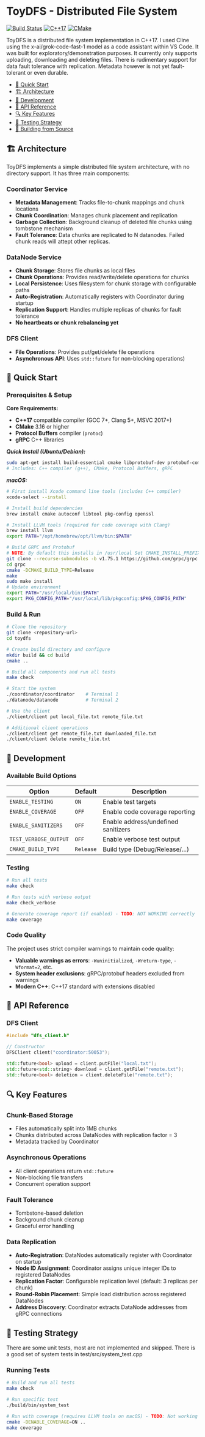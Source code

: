 # ToyDFS - Distributed File System

[![Build Status](https://img.shields.io/badge/build-passing-brightgreen.svg)]()
[![C++17](https://img.shields.io/badge/C%2B%2B-17-blue.svg)]()
[![CMake](https://img.shields.io/badge/CMake-3.16+-blue.svg)]()

ToyDFS is a distributed file system implementation in C++17. I used Cline using the x-ai/grok-code-fast-1 model as a code assistant within VS Code. It was built for exploratory/demonstration purposes. It currently only supports uploading, downloading and deleting files. There is rudimentary support for data fault tolerance with replication. Metadata however is not yet fault-tolerant or even durable.

- [🚀 Quick Start](#-quick-start)
- [🏗️ Architecture](#-architecture)
- [🔧 Development](#-development)
- [📖 API Reference](#-api-reference)
- [🔍 Key Features](#-key-features)
- [🧪 Testing Strategy](#-testing-strategy)
- [🔨 Building from Source](#-building-from-source)

## 🏗️ Architecture

ToyDFS implements a simple distributed file system architecture, with no directory support. It has three main components:

### Coordinator Service
- **Metadata Management**: Tracks file-to-chunk mappings and chunk locations
- **Chunk Coordination**: Manages chunk placement and replication
- **Garbage Collection**: Background cleanup of deleted file chunks using tombstone mechanism
- **Fault Tolerance**: Data chunks are replicated to N datanodes. Failed chunk reads will attept other replicas.

### DataNode Service
- **Chunk Storage**: Stores file chunks as local files
- **Chunk Operations**: Provides read/write/delete operations for chunks
- **Local Persistence**: Uses filesystem for chunk storage with configurable paths
- **Auto-Registration**: Automatically registers with Coordinator during startup
- **Replication Support**: Handles multiple replicas of chunks for fault tolerance
- **No heartbeats or chunk rebalancing yet**

### DFS Client
- **File Operations**: Provides put/get/delete file operations
- **Asynchronous API**: Uses `std::future` for non-blocking operations)

## 🚀 Quick Start

### Prerequisites & Setup

**Core Requirements:**
- **C++17** compatible compiler (GCC 7+, Clang 5+, MSVC 2017+)
- **CMake** 3.16 or higher
- **Protocol Buffers** compiler (`protoc`)
- **gRPC** C++ libraries

***Quick Install (Ubuntu/Debian):***
```bash
sudo apt-get install build-essential cmake libprotobuf-dev protobuf-compiler libgrpc++-dev
# Includes: C++ compiler (g++), CMake, Protocol Buffers, gRPC
```

***macOS:***
```bash
# First install Xcode command line tools (includes C++ compiler)
xcode-select --install

# Install build dependencies
brew install cmake autoconf libtool pkg-config openssl

# Install LLVM tools (required for code coverage with Clang)
brew install llvm
export PATH="/opt/homebrew/opt/llvm/bin:$PATH"

# Build GRPC and Protobuf
# NOTE: By default this installs in /usr/local Set CMAKE_INSTALL_PREFIX for another location
git clone --recurse-submodules -b v1.75.1 https://github.com/grpc/grpc.git
cd grpc
cmake -DCMAKE_BUILD_TYPE=Release
make
sudo make install
# Update environment
export PATH="/usr/local/bin:$PATH"
export PKG_CONFIG_PATH="/usr/local/lib/pkgconfig:$PKG_CONFIG_PATH"
```

### Build & Run

```bash
# Clone the repository
git clone <repository-url>
cd toydfs

# Create build directory and configure
mkdir build && cd build
cmake ..

# Build all components and run all tests
make check

# Start the system
./coordinator/coordinator    # Terminal 1
./datanode/datanode          # Terminal 2

# Use the client
./client/client put local_file.txt remote_file.txt

# Additional client operations
./client/client get remote_file.txt downloaded_file.txt
./client/client delete remote_file.txt
```


## 🔧 Development

### Available Build Options

| Option | Default | Description |
|--------|---------|-------------|
| `ENABLE_TESTING` | `ON` | Enable test targets |
| `ENABLE_COVERAGE` | `OFF` | Enable code coverage reporting |
| `ENABLE_SANITIZERS` | `OFF` | Enable address/undefined sanitizers |
| `TEST_VERBOSE_OUTPUT` | `OFF` | Enable verbose test output |
| `CMAKE_BUILD_TYPE` | `Release` | Build type (Debug/Release/...) |

### Testing

```bash
# Run all tests
make check

# Run tests with verbose output
make check_verbose

# Generate coverage report (if enabled) - TODO: NOT WORKING correctly
make coverage
```

### Code Quality

The project uses strict compiler warnings to maintain code quality:

- **Valuable warnings as errors**: `-Wuninitialized`, `-Wreturn-type`, `-Wformat=2`, etc.
- **System header exclusions**: gRPC/protobuf headers excluded from warnings
- **Modern C++**: C++17 standard with extensions disabled

## 📖 API Reference

### DFS Client

```cpp
#include "dfs_client.h"

// Constructor
DFSClient client("coordinator:50053");

std::future<bool> upload = client.putFile("local.txt");
std::future<std::string> download = client.getFile("remote.txt");
std::future<bool> deletion = client.deleteFile("remote.txt");
```

## 🔍 Key Features

### Chunk-Based Storage
- Files automatically split into 1MB chunks
- Chunks distributed across DataNodes with replication factor = 3
- Metadata tracked by Coordinator

### Asynchronous Operations
- All client operations return `std::future`
- Non-blocking file transfers
- Concurrent operation support

### Fault Tolerance
- Tombstone-based deletion
- Background chunk cleanup
- Graceful error handling

### Data Replication
- **Auto-Registration**: DataNodes automatically register with Coordinator on startup
- **Node ID Assignment**: Coordinator assigns unique integer IDs to registered DataNodes
- **Replication Factor**: Configurable replication level (default: 3 replicas per chunk)
- **Round-Robin Placement**: Simple load distribution across registered DataNodes
- **Address Discovery**: Coordinator extracts DataNode addresses from gRPC connections

## 🧪 Testing Strategy

There are some unit tests, most are not implemented and skipped. There is a good set of system tests in test/src/system_test.cpp

### Running Tests

```bash
# Build and run all tests
make check

# Run specific test
./build/bin/system_test

# Run with coverage (requires LLVM tools on macOS) - TODO: Not working correctly
cmake -DENABLE_COVERAGE=ON ..
make coverage
```
